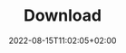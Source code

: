 ---
title: "Download"
date: 2022-08-15T11:02:05+02:00
description: "Download GRASS GIS"
weight: 1
layout: "download"
---